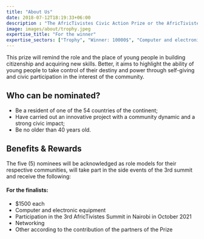 ```yaml
---
title: "About Us"
date: 2018-07-12T18:19:33+06:00
description : "The AfricTivistes Civic Action Prize or the AfricTivistes Prize is designed to reward the most outstanding citizen champions on the continent for initiating innovative civic projects or actions that bring about change in their respective communities. The first prize will be presented during the 3rd AfricTivistes Summit scheduled for October 2021 in Nairobi, Kenya. ”The AFRICTIVISTES CIVIC ACTION PRIZE” is the first of its kind in Africa. It is meant to be inclusive and will map the best civic actions carried out by young Africans. All 54 countries of the continent are concerned and every African can nominate a candidate based on the predefined criteria. Several steps will precede the presentation of the AfricTivistes Prize."
image: images/about/trophy.jpeg
expertise_title: "For the winner"
expertise_sectors: ["Trophy", "Winner: 10000$", "Computer and electronic equipment", "Participation in the AfricTivistes Summit in Nairobi in October 2021", "Trips to share and exchange experiences with our partners' network in Africa and Europe", "Grants to replicate the model elsewhere (in African countries)", "Networking", "Other depending on the contribution of the Prize partners."]
---
```


This prize will remind the role and the place of young people in building citizenship and acquiring  new skills. Better, it aims to highlight the ability of young people to take control of their destiny and power through self-giving and civic participation in the interest of the community.

## Who can be nominated?
 
* Be a resident of one of the 54 countries of the continent;
* Have carried out an innovative project with a community dynamic and a strong civic impact;
* Be no older than 40 years old.
 
## Benefits & Rewards
 
 The five (5) nominees will be acknowledged as   role models for their respective communities, will take part in the side events of the 3rd summit and receive the following:

#### For the finalists:
 
* $1500 each
* Computer and electronic equipment
* Participation in the 3rd AfricTivistes Summit in Nairobi in October 2021
* Networking
* Other according to the contribution of the partners of the Prize